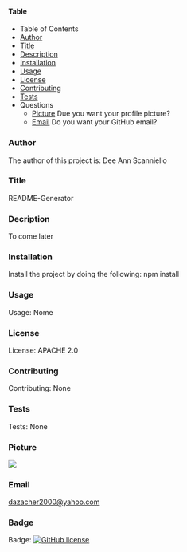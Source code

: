 #### Table
* Table of Contents
* [Author](#author)
* [Title](#title)
* [Description](#description)
* [Installation](#installation)
* [Usage](#usage)
* [License](#license)
* [Contributing](#contributing)
* [Tests](#test)
* Questions
    * [Picture](#picture) Due you want your profile picture?
    * [Email](#email) Do you want your GitHub email?
    
### Author

The author of this project is: Dee Ann Scanniello

### Title

README-Generator

### Decription

To come later

### Installation

Install the project by doing the following: npm install

### Usage

Usage: Nome

### License

License: APACHE 2.0

### Contributing

Contributing: None

### Tests

Tests: None

### Picture

<img src="https://avatars3.githubusercontent.com/u/61209724?v=4"/>

### Email

dazacher2000@yahoo.com

### Badge

Badge: [![GitHub license](https://img.shields.io/badge/license-APACHE2.0-brightgreen.svg)](https://api.github.com/dazacher/README-Generator)
